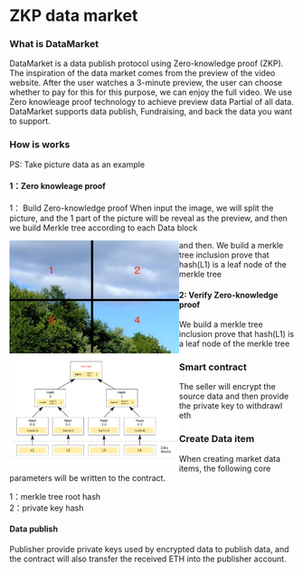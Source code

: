 # ZKP data market

### What is DataMarket
DataMarket is a data publish protocol using Zero-knowledge proof (ZKP). The inspiration of the data market comes from the preview of the video website. After the user watches a 3-minute preview, the user can choose whether to pay for this for this purpose, we can enjoy the full video. We use Zero knowleage proof technology to achieve preview data Partial of all data. DataMarket supports data publish, Fundraising, and back the data you want to support.

### How is works
PS: Take picture data as an example 

#### 1：Zero knowleage proof

1： Build Zero-knowledge proof
When input the image, we will split the picture, and the 1 part of the picture will be reveal as the preview, and then we build Merkle tree according to each Data block      
   
<img src="./img/raw1.jpeg" width = 300 height = 200 div align=left />

<img src="./img/merkle_tree.png" width = 300 height = 200 div align=left />   

and then. We build a merkle tree inclusion prove that hash(L1) is a leaf node of the merkle tree 


#### 2: Verify Zero-knowledge proof

We build a merkle tree inclusion prove that hash(L1) is a leaf node of the merkle tree

### Smart contract 
The seller will encrypt the source data and then provide the private key to withdrawl eth 

### Create Data item 
When creating market data items, the following core parameters will be written to the contract.    

1：merkle tree root hash   
2：private key hash

#### Data publish
Publisher provide private keys used by encrypted data to publish data, and the contract will also transfer the received ETH into the publisher account. 
